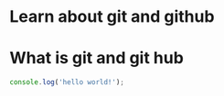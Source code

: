 # Learn about git and github

# What is git and git hub
```javascript
console.log('hello world!');

